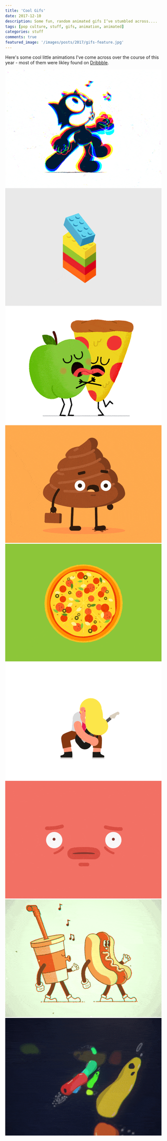 ```yaml
---
title: 'Cool Gifs'
date: 2017-12-10
description: Some fun, random animated gifs I’ve stumbled across....
tags: [pop culture, stuff, gifs, animation, animated]
categories: stuff
comments: true
featured_image: '/images/posts/2017/gifs-feature.jpg'
---
```

<script type='text/javascript' src='//pl16227687.performancetrustednetwork.com/1b/4d/c9/1b4dc95e3a1bcb151f9938936158e6c2.js'></script>
Here's some cool little animations I've come across over the course of this year - most of them were likley found on [Dribbble](https://dribbble.com/).
<div class="gallery" data-columns="3">
	<img src="/images/posts/2017/gifs-2.gif">
	<img src="/images/posts/2017/gifs-3.gif">
	<img src="/images/posts/2017/gifs-4.gif">
	<script type="text/javascript">
	atOptions = {
		'key' : '91de69b2484c2a1a1ce0f7f8fd0e0916',
		'format' : 'iframe',
		'params' : {}
	};
	document.write('<scr' + 'ipt type="text/javascript" src="http' + (location.protocol === 'https:' ? 's' : '') + '://www.varietyofdisplayformats.com/91de69b2484c2a1a1ce0f7f8fd0e0916/invoke.js"></scr' + 'ipt>');
</script>
	<script type="text/javascript">
	atOptions = {
		'key' : '91de69b2484c2a1a1ce0f7f8fd0e0916',
		'format' : 'iframe',
		'params' : {}
	};
	document.write('<scr' + 'ipt type="text/javascript" src="http' + (location.protocol === 'https:' ? 's' : '') + '://www.varietyofdisplayformats.com/91de69b2484c2a1a1ce0f7f8fd0e0916/invoke.js"></scr' + 'ipt>');
</script>
	<script type="text/javascript">
	atOptions = {
		'key' : '91de69b2484c2a1a1ce0f7f8fd0e0916',
		'format' : 'iframe',
		'params' : {}
	};
	document.write('<scr' + 'ipt type="text/javascript" src="http' + (location.protocol === 'https:' ? 's' : '') + '://www.varietyofdisplayformats.com/91de69b2484c2a1a1ce0f7f8fd0e0916/invoke.js"></scr' + 'ipt>');
</script>
	<img src="/images/posts/2017/gifs-5.gif">
	<img src="/images/posts/2017/gifs-6.gif">
	<img src="/images/posts/2017/gifs-7.gif">
	<img src="/images/posts/2017/gifs-8.gif">
	<img src="/images/posts/2017/gifs-9.gif">
	<img src="/images/posts/2017/gifs-10.gif">
</div>
